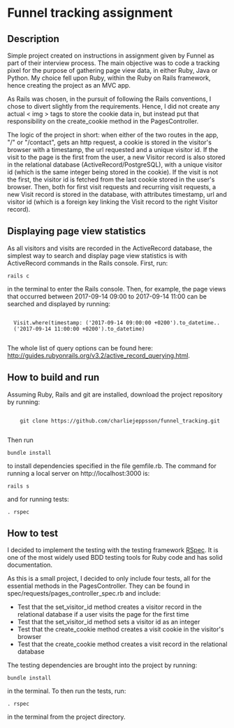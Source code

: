 <h1>Funnel tracking assignment</h1>

<h2>Description</h2>
<p>
  Simple project created on instructions in assignment given by Funnel as part
  of their interview process. The main objective was to code a tracking pixel
  for the purpose of gathering page view data, in either Ruby, Java or Python.
  My choice fell upon Ruby, within the Ruby on Rails framework, hence creating
  the project as an MVC app.
</p>
<p>
  As Rails was chosen, in the pursuit of following the Rails conventions, I
  chose to divert slightly from the requirements. Hence, I did not create any
  actual < img > tags to store the cookie data in, but instead put that
  responsibility on the create_cookie method in the PagesController.
</p>
<p>
  The logic of the project in short: when either of the two routes in the app,
  "/" or "/contact", gets an http request, a cookie is stored in the visitor's
  browser with a timestamp, the url requested and a unique visitor id. If the
  visit to the page is the first from the user, a new Visitor record is also
  stored in the relational database (ActiveRecord/PostgreSQL), with a unique
  visitor id (which is the same integer being stored in the cookie). If the
  visit is not the first, the visitor id is fetched from the last cookie stored
  in the user's browser. Then, both for first visit requests and recurring visit
  requests, a new Visit record is stored in the database, with attributes
  timestamp, url and visitor id (which is a foreign key linking the Visit record
  to the right Visitor record).
</p>

<h2>Displaying page view statistics</h2>
<p>
  As all visitors and visits are recorded in the ActiveRecord database, the
  simplest way to search and display page view statistics is with ActiveRecord
  commands in the Rails console. First, run:

  <pre><code>rails c</code></pre>

  in the terminal to enter the Rails console. Then, for example, the page views
  that occurred between 2017-09-14 09:00 to 2017-09-14 11:00 can be searched and
  displayed by running:
  <pre><code>
  Visit.where(timestamp: ('2017-09-14 09:00:00 +0200').to_datetime..
  ('2017-09-14 11:00:00 +0200').to_datetime)
  </code></pre>

  The whole list of query options can be found here:
  <a href="http://guides.rubyonrails.org/v3.2/active_record_querying.html">
  http://guides.rubyonrails.org/v3.2/active_record_querying.html</a>.
</p>

<h2>How to build and run</h2>
<p>
  Assuming Ruby, Rails and git are installed, download the project repository by
  running:
  <pre><code>
    git clone https://github.com/charliejeppsson/funnel_tracking.git
  </code></pre>

  Then run
  <pre><code>bundle install</code></pre>
  to install dependencies specified in the file gemfile.rb. The command for
  running a local server on http://localhost:3000 is:
  <pre><code>rails s</code></pre>
  and for running tests:
  <pre><code>. rspec</code></pre>
</p>

<h2>How to test</h2>
<p>
  I decided to implement the testing with the testing framework
  <a href="https://github.com/rspec/rspec-rails">RSpec</a>. It is one of the
  most widely used BDD testing tools for Ruby code and has solid documentation.

  As this is a small project, I decided to only include four tests, all for the
  essential methods in the PagesController. They can be found in
  spec/requests/pages_controller_spec.rb and include:

  <ul>
    <li>Test that the set_visitor_id method creates a visitor record in the
    relational database if a user visits the page for the first time</li>
    <li>Test that the set_visitor_id method sets a visitor id as an integer</li>
    <li>Test that the create_cookie method creates a visit cookie in the
    visitor's browser</li>
    <li>Test that the create_cookie method creates a visit record in the
    relational database</li>
  </ul>

  The testing dependencies are brought into the project by running:
  <pre><code>bundle install</code></pre>
  in the terminal. To then run the tests, run:
  <pre><code>. rspec</code></pre>
  in the terminal from the project directory.
</p>
